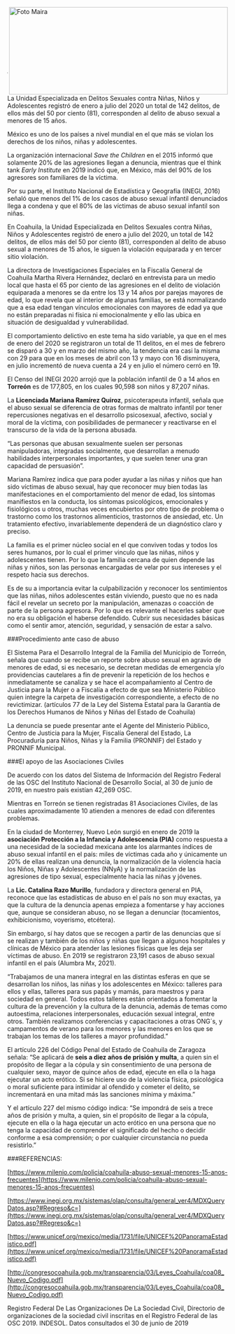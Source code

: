 <p>
   <a title="ir a Otras Publicaciones" href="http://www.trcimplan.gob.mx/autores/maira-ivonne-flores-reyes.html"><img class="img-responsive contenido-imagen" src="../imagenes/128/lic-maira-ivonne-flores-reyes-top5.png" align="right" alt="Foto Maira" width="500" height="200"></a>

</p>

</br></br></br></br></br></br></br></br>

---

La Unidad Especializada en Delitos Sexuales contra Niñas, Niños y Adolescentes registró de enero a julio del 2020 un total de 142 delitos, de ellos más del 50 por ciento (81), corresponden al delito de abuso sexual a menores de 15 años.

México es uno de los países a nivel mundial en el que más se violan los derechos de los niños, niñas y adolescentes.

La organización internacional *Save the Children* en el 2015 informó que solamente 20% de las agresiones llegan a denuncia, mientras que el think tank *Early Institute* en 2019 indicó que, en México, más del 90% de los agresores son familiares de la víctima.

Por su parte, el Instituto Nacional de Estadística y Geografía (INEGI, 2016) señaló que menos del 1% de los casos de abuso sexual infantil denunciados llega a condena y que el 80% de las víctimas de abuso sexual infantil son niñas.

En Coahuila, la Unidad Especializada en Delitos Sexuales contra Niñas, Niños y Adolescentes registró de enero a julio del 2020, un total de 142 delitos, de ellos más del 50 por ciento (81), corresponden al delito de abuso sexual a menores de 15 años, le siguen la violación equiparada y en tercer sitio violación. 

La directora de Investigaciones Especiales en la Fiscalía General de Coahuila Martha Rivera Hernández, declaró en entrevista para un medio local que hasta el 65 por ciento de las agresiones en el delito de violación equiparada a menores se da entre los 13 y 14 años por parejas mayores de edad, lo que revela que al interior de algunas familias, se está normalizando que a esa edad tengan vínculos emocionales con mayores de edad ya que no están preparadas ni física ni emocionalmente y ello las ubica en situación de desigualdad y vulnerabilidad.

El comportamiento delictivo en este tema ha sido variable, ya que en el mes de enero del 2020 se registraron un total de 11 delitos, en el mes de febrero se disparó a 30 y en marzo del mismo año, la tendencia era casi la misma con 29 para que en los meses de abril con 13 y mayo con 16 disminuyera, en julio incrementó de nueva cuenta a 24 y en julio el número cerró en 19.

El Censo del INEGI 2020 arrojó que la población infantil de 0 a 14 años en **Torreón** es de 177,805, en los cuales 90,598 son niños y 87,207 niñas.

La **Licenciada Mariana Ramírez Quiroz**, psicoterapeuta infantil, señala que el abuso sexual se diferencia de otras formas de maltrato infantil por tener repercusiones negativas en el desarrollo psicosexual, afectivo, social y moral de la víctima, con posibilidades de permanecer y reactivarse en el transcurso de la vida de la persona abusada.

“Las personas que abusan sexualmente suelen ser personas manipuladoras, integradas socialmente, que desarrollan a menudo habilidades interpersonales importantes, y que suelen tener una gran capacidad de persuasión”.

Mariana Ramírez indica que para poder ayudar a las niñas y niños que han sido víctimas de abuso sexual, hay que reconocer muy bien todas las manifestaciones en el comportamiento del menor de edad, los síntomas manifiestos en la conducta, los síntomas psicológicos, emocionales y fisiológicos u otros, muchas veces encubiertos por otro tipo de problema o trastorno como los trastornos alimenticios, trastornos de ansiedad, etc. Un tratamiento efectivo, invariablemente dependerá de un diagnóstico claro y preciso.

La familia es el primer núcleo social en el que conviven todas y todos los seres humanos, por lo cual el primer vinculo que las niñas, niños y adolescentes tienen. Por lo que la familia cercana de quien depende las niñas y niños, son las personas encargadas de velar por sus intereses y el respeto hacia sus derechos.

Es de su a importancia evitar la culpabilización y reconocer los sentimientos que las niñas, niños adolescentes están viviendo, puesto que no es nada fácil el revelar un secreto por la manipulación, amenazas o coacción de parte de la persona agresora. Por lo que es relevante el hacerles saber que no era su obligación el haberse defendido. Cubrir sus necesidades básicas como el sentir amor, atención, seguridad, y sensación de estar a salvo.

###Procedimiento ante caso de abuso

El Sistema Para el Desarrollo Integral de la Familia del Municipio de Torreón, señala que cuando se recibe un reporte sobre abuso sexual en agravio de menores de edad, si es necesario, se decretan medidas de emergencia y/o providencias cautelares a fin de prevenir la repetición de los hechos e inmediatamente se canaliza y se hace el acompañamiento al Centro de Justicia para la Mujer o a Fiscalía a efecto de que sea Ministerio Público quien integre la carpeta de investigación correspondiente, a efecto de no revictimizar. (artículos 77 de la Ley del Sistema Estatal para la Garantía de los Derechos Humanos de Niños y Niñas del Estado de Coahuila)

La denuncia se puede presentar ante el Agente del Ministerio Público, Centro de Justicia para la Mujer, Fiscalía General del Estado, La Procuraduría para Niños, Niñas y la Familia (PRONNIF) del Estado y PRONNIF Municipal.

###El apoyo de las Asociaciones Civiles

De acuerdo con los datos del Sistema de Información del Registro Federal de las OSC del Instituto Nacional de Desarrollo Social, al 30 de junio de 2019, en nuestro país existían 42,269 OSC.

Mientras en Torreón se tienen registradas 81 Asociaciones Civiles, de las cuales aproximadamente 10 atienden a menores de edad con diferentes problemas.

En la ciudad de Monterrey, Nuevo León surgió en enero de 2019 la **asociación Protección a la Infancia y Adolescencia (PIA)** como respuesta a una necesidad de la sociedad mexicana ante los alarmantes índices de abuso sexual infantil en el país: miles de víctimas cada año y únicamente un 20% de ellas realizan una denuncia, la normalización de la violencia hacia los Niños, Niñas y Adolescentes (NNyA) y la normalización de las agresiones de tipo sexual, especialmente hacia las niñas y jóvenes.

La **Lic. Catalina Razo Murillo**, fundadora y directora general en PIA, reconoce que las estadísticas de abuso en el país no son muy exactas, ya que la cultura de la denuncia apenas empieza a fomentarse y hay acciones que, aunque se consideran abuso, no se llegan a denunciar (tocamientos, exhibicionismo, voyerismo, etcétera).

Sin embargo, sí hay datos que se recogen a partir de las denuncias que sí se realizan y también de los niños y niñas que llegan a algunos hospitales y clínicas de México para atender las lesiones físicas que les deja ser víctimas de abuso. En 2019 se registraron 23,191 casos de abuso sexual infantil en el país (Alumbra Mx, 2021).

“Trabajamos de una manera integral en las distintas esferas en que se desarrollan los niños, las niñas y los adolescentes en México: talleres para ellos y ellas, talleres para sus papás y mamás, para maestros y para sociedad en general. Todos estos talleres están orientados a fomentar la cultura de la prevención y la cultura de la denuncia, además de temas como autoestima, relaciones interpersonales, educación sexual integral, entre otros. También realizamos conferencias y capacitaciones a otras ONG´s, y campamentos de verano para los menores y las menores en los que se trabajan los temas de los talleres a mayor profundidad.”

El artículo 226 del Código Penal del Estado de Coahuila de Zaragoza señala: “Se aplicará de **seis a diez años de prisión y multa**, a quien sin el propósito de llegar a la cópula y sin consentimiento de una persona de cualquier sexo, mayor de quince años de edad, ejecute en ella o la haga ejecutar un acto erótico. Si se hiciere uso de la violencia física, psicológica o moral suficiente para intimidar al ofendido y cometer el delito, se incrementará en una mitad más las sanciones mínima y máxima.”

Y el artículo 227 del mismo código indica: “Se impondrá de seis a trece años de prisión y multa, a quien, sin el propósito de llegar a la cópula, ejecute en ella o la haga ejecutar un acto erótico en una persona que no tenga la capacidad de comprender el significado del hecho o decidir conforme a esa comprensión; o por cualquier circunstancia no pueda resistirlo.”



###REFERENCIAS:

[https://www.milenio.com/policia/coahuila-abuso-sexual-menores-15-anos-frecuentes](https://www.milenio.com/policia/coahuila-abuso-sexual-menores-15-anos-frecuentes)

[https://www.inegi.org.mx/sistemas/olap/consulta/general_ver4/MDXQueryDatos.asp?#Regreso&c=](https://www.inegi.org.mx/sistemas/olap/consulta/general_ver4/MDXQueryDatos.asp?#Regreso&c=)

[https://www.unicef.org/mexico/media/1731/file/UNICEF%20PanoramaEstadistico.pdf](https://www.unicef.org/mexico/media/1731/file/UNICEF%20PanoramaEstadistico.pdf)

[http://congresocoahuila.gob.mx/transparencia/03/Leyes_Coahuila/coa08_Nuevo_Codigo.pdf](http://congresocoahuila.gob.mx/transparencia/03/Leyes_Coahuila/coa08_Nuevo_Codigo.pdf)

Registro Federal De Las Organizaciones De La Sociedad Civil, Directorio de organizaciones de la sociedad civil inscritas en el Registro Federal de las OSC 2019. INDESOL. Datos consultados el 30 de junio de 2019
